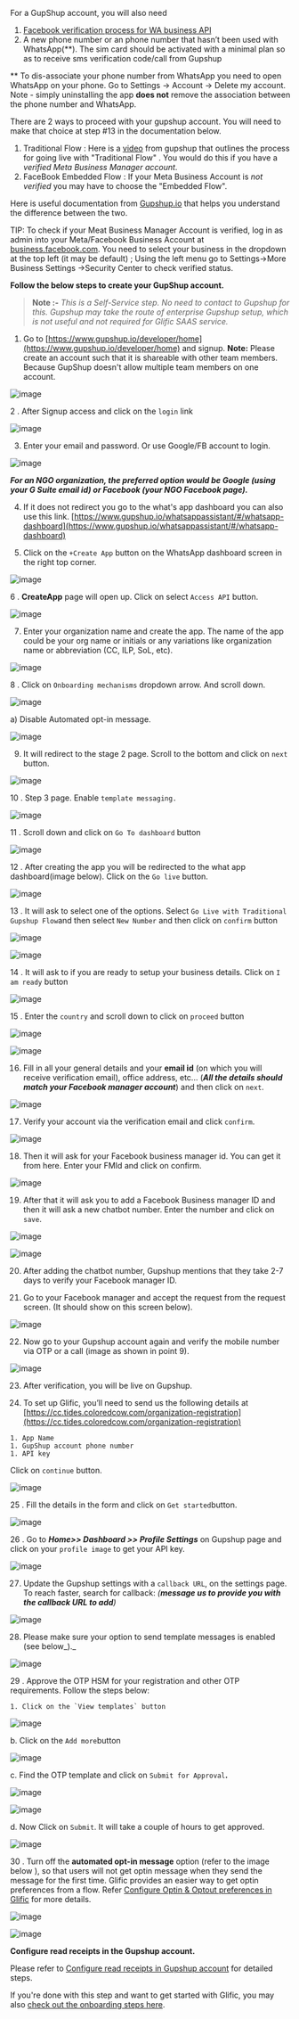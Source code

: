 For a GupShup account, you will also need

1.   [Facebook verification process for WA business API](https://glific.slab.com/public/posts/02-facebook-verification-process-for-wa-business-api-skxjzu85)
1. A new phone number or an phone number that hasn’t been used with WhatsApp(**). The sim card should be activated with a minimal plan so as to receive sms verification code/call from Gupshup

** To dis-associate your phone number from WhatsApp you need to open WhatsApp on your phone. Go to Settings → Account → Delete my account. Note - simply uninstalling the app **does not** remove the association between the phone number and WhatsApp.

There are 2 ways to proceed with your gupshup account. You will need to make that choice at step #13 in the documentation below.

1. Traditional Flow : Here is a [video](https://www.gupshup.io/resources/developers/how-to-set-up-your-whatsapp-business-account-and-go-live-with-the-gupshup-traditional-flow) from gupshup  that outlines the process for going live with &quot;Traditional Flow&quot; . You would do this  if you have a _verified Meta Business Manager account_. 
1. FaceBook Embedded Flow : If your Meta Business Account is _not verified_ you may have to choose the &quot;Embedded Flow&quot;. 

Here is useful documentation from [Gupshup.io](https://support.gupshup.io/hc/en-us/articles/360012075939-What-is-required-to-Go-Live-with-my-app-) that helps you understand the difference between the two.

TIP: To check if your Meat Business Manager Account is verified, log in as admin into your Meta/Facebook Business Account at  [business.facebook.com](http://business.facebook.com/). You need to select your business in the dropdown at the top left (it may be default) ; Using the left menu go to Settings-&gt;More Business Settings -&gt;Security Center to check verified status.

**Follow the below steps to create your GupShup account.**

> **Note :-**  _This is a Self-Service step. No need to contact to Gupshup for this. Gupshup may take the route of enterprise Gupshup setup, which is not useful and not required for Glific SAAS service._

1. Go to [https://www.gupshup.io/developer/home](https://www.gupshup.io/developer/home) and signup.  **Note:** Please create an account such that it is shareable with other team members. Because GupShup doesn&#39;t allow multiple team members on one account.

![image](https://user-images.githubusercontent.com/32592458/212237759-e8730f96-2479-45b5-b97b-6cba99aaafde.png)



2 .  After Signup access and click on the `login` link

![image](https://user-images.githubusercontent.com/32592458/212237785-64ec32a4-8902-445c-9ced-4da0f08b748d.png)



3.  Enter your email and password. Or use Google/FB account to login.

![image](https://user-images.githubusercontent.com/32592458/212237803-f287ace6-1d14-467d-8d38-f4d4a8997fc8.png)



**_For an NGO organization, the preferred option would be Google (using your G Suite email id) or Facebook (your NGO Facebook page)._**



4.  If it does not redirect you go to the what&#39;s app dashboard you can also use this link. [https://www.gupshup.io/whatsappassistant/#/whatsapp-dashboard](https://www.gupshup.io/whatsappassistant/#/whatsapp-dashboard)



5.  Click on the `+Create App` button on the WhatsApp dashboard screen in the right top corner.

![image](https://user-images.githubusercontent.com/32592458/212237829-b270872d-c1cc-4dcc-a060-ff1016e0e708.png)



6 . **CreateApp** page will open up.  Click on select `Access API` button.



![image](https://user-images.githubusercontent.com/32592458/212237842-c53f2759-a447-41b4-9e4c-c38f8353918f.png)



7.  Enter your organization name and create the app. The name of the app could be your org name or initials or any variations like organization name or abbreviation (CC, ILP, SoL, etc).



![image](https://user-images.githubusercontent.com/32592458/212237857-3f6c1c48-8715-4f50-82f1-e32020dbd020.png)



8 . Click on `Onboarding mechanisms` dropdown arrow. And scroll down.

![image](https://user-images.githubusercontent.com/32592458/212237866-928e7f03-a84f-477d-a4eb-a2032155864d.png)



a) Disable Automated opt-in message.

![image](https://user-images.githubusercontent.com/32592458/212237884-e64243bf-03d1-4833-9336-2f40911a792d.png)





9.  It will redirect to the stage 2 page. Scroll to the bottom and click on `next` button.



![image](https://user-images.githubusercontent.com/32592458/212237892-406d705b-980e-4d35-bfcb-0cbb551b63a9.png)

10 . Step 3 page. Enable `template messaging.`

![image](https://user-images.githubusercontent.com/32592458/212237909-526dbf82-0293-4e8c-a4ff-004a455cb032.png)



11 . Scroll down and click on `Go To dashboard` button

![image](https://user-images.githubusercontent.com/32592458/212237928-78d5f135-0a95-4828-9c94-669928f9bf95.png)



12 . After creating the app you will be redirected to the what app dashboard(image below). Click on the `Go live` button.



![image](https://user-images.githubusercontent.com/32592458/212237941-e154a1ad-8ef7-4f28-9b43-f8f4b0aa0738.png)



13 . It will ask to select one of the options. Select `Go Live with Traditional Gupshup Flow`and then select `New Number` and then click on `confirm` button

![image](https://user-images.githubusercontent.com/32592458/212237959-08bbfe58-f16a-4a2e-8e8f-14f115a5ad51.png)



![image](https://user-images.githubusercontent.com/32592458/212237979-f295070b-c707-4683-a420-2879a51a05c2.png)





14 .  It will ask to if you are ready to setup your business details.  Click on `I am ready` button

![image](https://user-images.githubusercontent.com/32592458/212237997-f8b25254-0961-4f64-8623-dbb8e2b756a5.png)



15 . Enter the `country` and scroll down to click on `proceed` button



![image](https://user-images.githubusercontent.com/32592458/212238012-aa5d96aa-f734-4c57-87cd-47fc5e8448f6.png)





![image](https://user-images.githubusercontent.com/32592458/212238025-d70d1f53-8a49-466e-9038-e5e9527d0060.png)



16.  Fill in all your general details and your **email id** (on which you will receive verification email), office address, etc... (**_All the details should match your Facebook manager account_**) and then click on `next`.



![image](https://user-images.githubusercontent.com/32592458/212238049-8645bca0-f128-464d-b944-fe714e519634.png)



17.   Verify your account via the verification email and click `confirm`.

![image](https://user-images.githubusercontent.com/32592458/212238066-29c4845f-37ed-47a9-a1a3-3937253e6056.png)



18.  Then it will ask for your Facebook business manager id. You can get it from here. Enter your FMId and click on confirm.

![image](https://user-images.githubusercontent.com/32592458/212238079-8a8d0204-b027-4a45-a76f-73175421ce2c.png)



19.   After that it will ask you to add a Facebook Business manager ID and then it will ask a new chatbot number. Enter the number and click on `save`.



![image](https://user-images.githubusercontent.com/32592458/212238089-ebc1fdd7-b50b-4e97-9403-8da176620124.png)

![image](https://user-images.githubusercontent.com/32592458/212238106-dc1ce8fe-6680-4183-bc8a-2e59f290de93.png)



20.  After adding the chatbot number, Gupshup mentions that they take 2-7 days to verify your Facebook manager ID.



21.  Go to your Facebook manager and accept the request from the request screen. (It should show on this screen below).

![image](https://user-images.githubusercontent.com/32592458/212238122-b99bdcff-efe5-4fd5-979c-6c7958618776.png)



22. Now go to your Gupshup account again and verify the mobile number via OTP or a call (image as shown in point 9).



![image](https://user-images.githubusercontent.com/32592458/212238137-05f5a452-6d63-4c36-a618-0619008a40f7.png)

23.  After verification, you will be live on Gupshup.



24.  To set up Glific, you’ll need to send us the following details at [https://cc.tides.coloredcow.com/organization-registration](https://cc.tides.coloredcow.com/organization-registration)

    1. App Name
    1. GupShup account phone number 
    1. API key

Click on `continue` button.

![image](https://user-images.githubusercontent.com/32592458/212238150-d2bfd134-a1ce-4722-a559-94114272b2fb.png)



25 . Fill the details in the form and click on `Get started`button.

![image](https://user-images.githubusercontent.com/32592458/212238167-e65001ac-5fd2-48ca-bae5-05ddc3c524c8.png)



26 . Go to **_Home&gt;&gt; Dashboard &gt;&gt; Profile Settings_** on Gupshup page and click on your `profile image` to get your API key.

![image](https://user-images.githubusercontent.com/32592458/212238181-217f960e-9dd8-4e2d-9a35-fb4fa7686114.png)



27.  Update the Gupshup settings with a `callback URL`, on the settings page. To reach faster, search for callback: _(_**_message us to provide you with the callback URL to add_**_)_



![image](https://user-images.githubusercontent.com/32592458/212238205-ebfe72e5-2eb2-4379-868f-f42881c7d61c.png)

28.  Please make sure your option to send template messages is enabled (see below_)._

![image](https://user-images.githubusercontent.com/32592458/212238218-000a79e2-1a16-44ad-aaf3-5346c573a553.png)



29 .  Approve the OTP HSM for your registration and other OTP requirements. Follow the steps below:

    1. Click on the `View templates` button

![image](https://user-images.githubusercontent.com/32592458/212238236-e894a1fc-4d29-4be5-a956-dc99359727f7.png)



b. Click on the `Add more`button



![image](https://user-images.githubusercontent.com/32592458/212238246-528c821b-de7b-44d0-a780-0a2548556e7a.png)

c. Find the OTP template and click on `Submit for Approval`**.**



![image](https://user-images.githubusercontent.com/32592458/212238257-2c7c148c-9acb-43a2-a157-21877fed7568.png)

![image](https://user-images.githubusercontent.com/32592458/212238268-62214b8f-91f7-4774-93f6-abf4d01a92ab.png)

d. Now Click on `Submit`. It will take a couple of hours to get approved.

![image](https://user-images.githubusercontent.com/32592458/212238290-85eb9ccf-37ff-47f8-9659-9fc309a5b8d2.png)



30 . Turn off the **automated opt-in message** option (refer to the image below ), so that users will not get optin message when they send the message for the first time. Glific provides an easier way to get optin preferences from a flow. Refer [Configure Optin &amp; Optout preferences in Glific](https://glific.slab.com/public/posts/kcikpd8r) for more details.



![image](https://user-images.githubusercontent.com/32592458/212238328-fa927959-1c14-454c-94aa-8e5a52fff64a.png)



![image](https://user-images.githubusercontent.com/32592458/212238338-19775932-dfd0-422a-94e7-964db10b4fab.png)



**Configure read receipts in the Gupshup account.**

Please refer to [Configure read receipts in Gupshup account](https://glific.slab.com/posts/20-configure-read-receipts-in-gupshup-account-2k0ivkgk) for detailed steps.

If you&#39;re done with this step and want to get started with Glific, you may also [check out the onboarding steps here](https://glific.slab.com/public/xikv1fz3).
